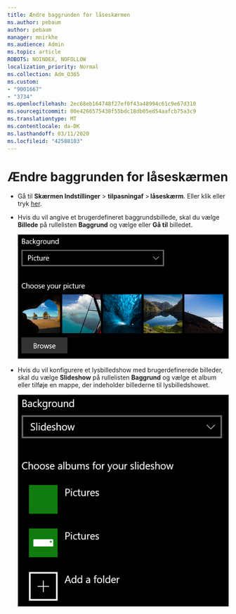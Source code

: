 ```yaml
---
title: Ændre baggrunden for låseskærmen
ms.author: pebaum
author: pebaum
manager: mnirkhe
ms.audience: Admin
ms.topic: article
ROBOTS: NOINDEX, NOFOLLOW
localization_priority: Normal
ms.collection: Adm_O365
ms.custom:
- "9001667"
- "3734"
ms.openlocfilehash: 2ec68eb164748f27ef0f43a48994c61c9e67d310
ms.sourcegitcommit: 00e4266575438f55bdc18db05ed54aafcb75a3c9
ms.translationtype: MT
ms.contentlocale: da-DK
ms.lasthandoff: 03/11/2020
ms.locfileid: "42588103"
---
```

# <a name="change-your-lock-screen-background"></a>Ændre baggrunden for låseskærmen

- Gå til **Skærmen Indstillinger** > **tilpasningaf** > **låseskærm**. Eller klik eller tryk [her](ms-settings:lockscreen?activationSource=GetHelp).

- Hvis du vil angive et brugerdefineret baggrundsbillede, skal du vælge **Billede** på rullelisten **Baggrund** og vælge eller **Gå til** billedet.

  ![Angiv et brugerdefineret baggrundsbillede.](media/set-custom-background-pic.png)

- Hvis du vil konfigurere et lysbilledshow med brugerdefinerede billeder, skal du vælge **Slideshow** på rullelisten **Baggrund** og vælge et album eller tilføje en mappe, der indeholder billederne til lysbilledshowet.

  ![Konfigurer et lysbilledshow med brugerdefinerede billeder.](media/set-up-slideshow-background.png)
